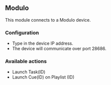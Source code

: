 ## Modulo

This module connects to a Modulo device.

### Configuration
* Type in the device IP address.
* The device will communicate over port 28686.

### Available actions
* Launch Task(ID)
* Launch Cue(ID) on Playlist (ID)